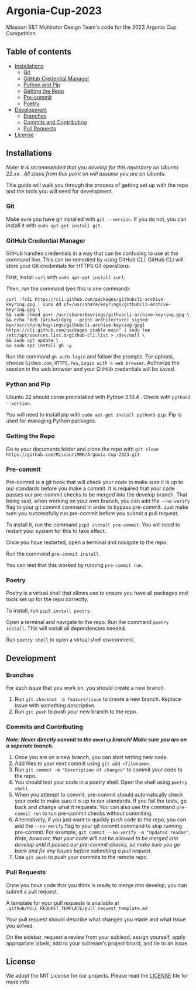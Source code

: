 # Argonia-Cup-2023

Missouri S&amp;T Multirotor Design Team's code for the 2023 Argonia Cup Competition.

## Table of contents

- [Installations](#installations)
    - [Git](#git)
    - [GitHub Credential Manager](#github-credential-manager)
    - [Python and Pip](#python-and-pip)
    - [Getting the Repo](#getting-the-repo)
    - [Pre-commit](#pre-commit)
    - [Poetry](#poetry)
- [Development](#development)
    - [Branches](#branches)
    - [Commits and Contributing](#commits-and-contributing)
    - [Pull Requests](#pull-requests)
- [License](#license)

## Installations

*Note: It is recommended that you develop for this repository on Ubuntu 22.xx . All steps from this point on will assume you are on Ubuntu.*

This guide will walk you through the process of getting set up with the repo and the tools you will need for development.

### Git

Make sure you have git installed with `git --version`. If you do not, you can install it with `sudo apt-get install git`.

### GitHub Credential Manager

GitHub handles credentials in a way that can be confusing to use at the command line. This can be remedied by using GitHub CLI. GitHub CLI will store your Git credentials for HTTPS Git operations.

First, install `curl` with `sudo apt-get install curl`.

Then, run the command (yes this is one command):

```
curl -fsSL https://cli.github.com/packages/githubcli-archive-keyring.gpg | sudo dd of=/usr/share/keyrings/githubcli-archive-keyring.gpg \
&& sudo chmod go+r /usr/share/keyrings/githubcli-archive-keyring.gpg \
&& echo "deb [arch=$(dpkg --print-architecture) signed-by=/usr/share/keyrings/githubcli-archive-keyring.gpg] https://cli.github.com/packages stable main" | sudo tee /etc/apt/sources.list.d/github-cli.list > /dev/null \
&& sudo apt update \
&& sudo apt install gh -y
```

Run the command `gh auth login` and follow the prompts. For options, choose `GitHub.com`, `HTTPS`, `Yes`, `Login with a web browser`. Authorize the session in the web browser and your GitHub credentials will be saved.

### Python and Pip

Ubuntu 22 should come preinstalled with Python 3.10.4 . Check with `python3 --version`.

You will need to install pip with `sudo apt-get install python3-pip`. Pip is used for managing Python packages.

### Getting the Repo

Go to your documents folder and clone the repo with `git clone https://github.com/MissouriMRR/Argonia-Cup-2023.git`

### Pre-commit

Pre-commit is a git hook that will check your code to make sure it is up to our standards before you make a commit. It is required that your code passes our pre-commit checks to be merged into the develop branch. That being said, when working on your own branch, you can add the `--no-verify` flag to your git commit command in order to bypass pre-commit. Just make sure you successfully run pre-commit before you submit a pull request.

To install it, run the command `pip3 install pre-commit`. You will need to restart your system for this to take effect.

Once you have restarted, open a terminal and navigate to the repo.

Run the command `pre-commit install`.

You can test that this worked by running `pre-commit run`.

### Poetry

Poetry is a virtual shell that allows use to ensure you have all packages and tools set up for the repo correctly.

To install, run `pip3 install poetry`.

Open a terminal and navigate to the repo. Run the command `poetry install`. This will install all dependencies needed.

Run `poetry shell` to open a virtual shell environment.


## Development

### Branches

For each issue that you work on, you should create a new branch.

1. Run `git checkout -b feature/issue` to create a new branch. Replace issue with something descriptive.
2. Run `git push` to push your new branch to the repo.

### Commits and Contributing

***Note: Never directly commit to the `develop` branch! Make sure you are on a seperate branch.***

1. Once you are on a new branch, you can start writing new code.
2. Add files to your next commit using `git add <filename>`.
3. Run `git commit -m "Description of changes"` to commit your code to the repo.
4. You should test your code in a poetry shell. Open the shell using `poetry shell`.
5. When you attempt to commit, pre-commit should automatically check your code to make sure it is up to our standards. If you fail the tests, go back and change what it requests. You can also use the command `pre-commit run` to run pre-commit checks without commiting.
6. Alternatively, if you just want to quickly push code to the repo, you can add the `--no-verify` flag to your git commit command to skip running pre-commit. For example, `git commit --no-verify -m "Updated readme"`. *Note, however, that your code will not be allowed to be merged into develop until it passes our pre-commit checks, so make sure you go back and fix any issues before submitting a pull request*.
7. Use `git push` to push your commits to the remote repo.


### Pull Requests

Once you have code that you think is ready to merge into develop, you can submit a pull request.

A template for your pull requests is available at `.github/PULL_REQUEST_TEMPLATE/pull_request_template.md`

Your pull request should describe what changes you made and what issue you solved.

On the sidebar, request a review from your sublead, assign yourself, apply appropriate labels, add to your subteam's project board, and tie to an issue.

## License

We adopt the MIT License for our projects. Please read the [LICENSE](LICENSE) file for more info
